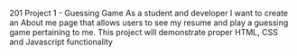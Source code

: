 201 Project 1 - Guessing Game
As a student and developer I want to create an About me page that allows users to see my resume and play a guessing game pertaining to me.
This project will demonstrate proper HTML, CSS and Javascript functionality

